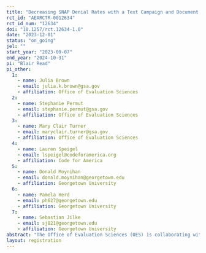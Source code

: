 ```yaml
---
title: "Decreasing SNAP Denial Rates with a Text Campaign and Document Uploader"
rct_id: "AEARCTR-0012634"
rct_id_num: "12634"
doi: "10.1257/rct.12634-1.0"
date: "2023-12-01"
status: "on_going"
jel: ""
start_year: "2023-09-07"
end_year: "2024-10-31"
pi: "Blair Read"
pi_other:
  1:
    - name: Julia Brown
    - email: julia.k.brown@gsa.gov
    - affiliation: Office of Evaluation Sciences
  2:
    - name: Stephanie Permut
    - email: stephanie.permut@gsa.gov
    - affiliation: Office of Evaluation Sciences
  3:
    - name: Mary Clair Turner
    - email: maryclair.turner@gsa.gov
    - affiliation: Office of Evaluation Sciences
  4:
    - name: Lauren Speigel
    - email: lspeigel@codeforamerica.org
    - affiliation: Code for America
  5:
    - name: Donald Moynihan
    - email: donald.moynihan@georgetown.edu
    - affiliation: Georgetown University
  6:
    - name: Pamela Herd
    - email: ph627@georgetown.edu
    - affiliation: Georgetown University
  7:
    - name: Sebastian Jilke
    - email: sj821@georgetown.edu
    - affiliation: Georgetown University
abstract: "The Office of Evaluation Sciences (OES) is collaborating with Code for America (CfA) and a state partner to evaluate the effectiveness of a text message campaign encouraging use of a new online document uploader to submit required documents for Supplemental Nutrition Assistance Program (SNAP) applications. The campaign is designed to make it easier to submit verification documents, reduce procedural denials, and increase access to benefits for eligible applicants. These findings will help identify strategies to decrease SNAP procedural denial rates, which can be scaled across other US states and possibly other public benefits programs. Conditional on data availability, this project will also build evidence on equitable outcomes by answering to what extent the intervention increased access to SNAP resources among underserved groups."
layout: registration
---
```


